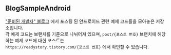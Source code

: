 ## BlogSampleAndroid

["준비된 개발자" 블로그](https://readystory.tistory.com/) 에서 포스팅 된 안드로이드 관련 예제 코드들을 모아놓은 저장소입니다.
<br>
각 예제 코드는 브랜치를 기준으로 나뉘어져 있으며, `post/{포스트 번호}` 브랜치에 해당하는 예제 코드에 대한 포스트는  
`https://readystory.tistory.com/{포스트 번호}` 에서 확인할 수 있습니다.